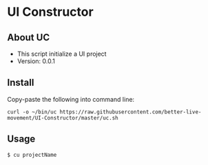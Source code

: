 # UI Constructor
## About UC
* This script initialize a UI project
* Version: 0.0.1

## Install
Copy-paste the following into command line:
```
curl -o ~/bin/uc https://raw.githubusercontent.com/better-live-movement/UI-Constructor/master/uc.sh
```


## Usage
```
$ cu projectName
```
